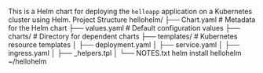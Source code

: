 This is a Helm chart for deploying the `helloapp` application on a Kubernetes cluster using Helm.
Project Structure
hellohelm/
├── Chart.yaml # Metadata for the Helm chart
├── values.yaml # Default configuration values
├── charts/ # Directory for dependent charts
├── templates/ # Kubernetes resource templates
│ ├── deployment.yaml
│ ├── service.yaml
│ ├── ingress.yaml
│ ├── _helpers.tpl
│ └── NOTES.txt
helm install hellohelm ~/hellohelm
